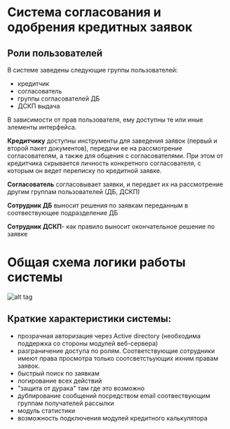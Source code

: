Система согласования и одобрения кредитных заявок
=================================================

 Роли пользователей
 ------------------

В системе заведены следующие группы пользователей:
- кредитчик
- согласователь
- группы согласователей ДБ
- ДСКП выдача

В зависимости от прав пользователя, ему доступны те или иные элементы интерфейса.

**Кредитчику** доступны инструменты для заведения заявок (первый и второй пакет документов), передачи ее на рассмотрение согласователям, а также для общения с согласователями. При этом от кредитчика скрывается личность конкретного согласователя, с которым он ведет переписку по кредитной заявке.

**Согласователь** согласовывает заявки, и передает их на рассмотрение другим группам пользователей (ДБ, ДСКП)

**Сотрудник ДБ** выносит решения по заявкам переданным в соотвествующее подразделение ДБ

**Сотрудник ДСКП**- как правило выносит окончательное решение по заявке

Общая схема логики работы системы
=================================
![alt tag](https://www.gliffy.com/go/publish/image/9866817/L.png)

Краткие характеристики системы:
 -----------------------------
 - прозрачная авторизация через Active directory (необходима поддержка со стороны модулей веб-сервера)
 - разграничение доступа по ролям. Соответствующие сотрудники имеют права просмотра только соотсветстьующих ихним правам заявок.
 - быстрый поиск по заявкам
 - логирование всех действий
 - "защита от дурака" там где это возможно
 - дублирование сообщений посредством email соотвествующим группам получателей рассылки
 - модуль статистики
 - возможность подключения модулей кредитного калькулятора